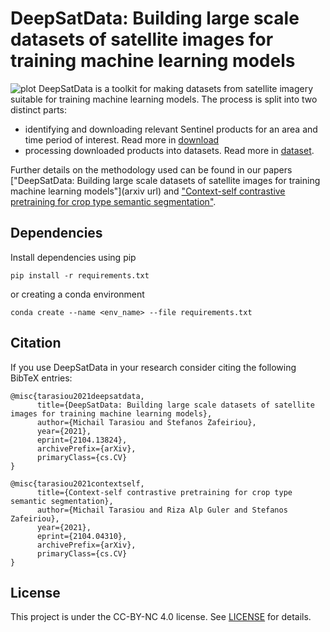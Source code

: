 # DeepSatData: Building large scale datasets of satellite images for training machine learning models
![plot](./diagram.png)
DeepSatData is a toolkit for making datasets from satellite imagery suitable for training machine learning models. 
The process is split into two distinct parts:
- identifying and downloading relevant Sentinel products for an area and time period of interest. Read more in  [download](./download)
- processing downloaded products into datasets. Read more in [dataset](./dataset). 
 
Further details on the methodology used can be found in our papers 
["DeepSatData: Building large scale datasets of satellite images for training machine learning models"](arxiv url) and 
["Context-self contrastive pretraining for crop type semantic segmentation"](https://arxiv.org/abs/2104.04310). 

## Dependencies
Install dependencies using pip
```
pip install -r requirements.txt
```

or creating a conda environment
```
conda create --name <env_name> --file requirements.txt
```

## Citation
If you use DeepSatData in your research consider citing the following BibTeX entries:
```
@misc{tarasiou2021deepsatdata,
      title={DeepSatData: Building large scale datasets of satellite images for training machine learning models}, 
      author={Michail Tarasiou and Stefanos Zafeiriou},
      year={2021},
      eprint={2104.13824},
      archivePrefix={arXiv},
      primaryClass={cs.CV}
}

@misc{tarasiou2021contextself,
      title={Context-self contrastive pretraining for crop type semantic segmentation}, 
      author={Michail Tarasiou and Riza Alp Guler and Stefanos Zafeiriou},
      year={2021},
      eprint={2104.04310},
      archivePrefix={arXiv},
      primaryClass={cs.CV}
}
```


## License
This project is under the CC-BY-NC 4.0 license. See [LICENSE](LICENSE) for details.

<!---## Related projects
This code was used in creating datasets used in [github repo name](github repo url)--->
